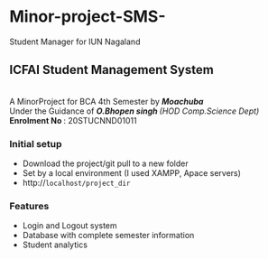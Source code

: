 # Minor-project-SMS-
Student Manager for IUN Nagaland

<h2>ICFAI Student Management System </h2> <br>
A MinorProject for BCA 4th Semester by <b><em>Moachuba</em></b><br>
Under the Guidance of <b><em>O.Bhopen singh </em></b> <i>(HOD Comp.Science Dept)</i><br>
<b>Enrolment No </b>: 20STUCNND01011


<h3>Initial setup</h3>
<i> </i>
<ul>
  <li>Download the project/git pull to a new folder</li>
  <li>Set by a local environment (I used XAMPP, Apace servers)</li>
  <li> http://<code>localhost/project_dir</code></li>
</ul>


<h3>Features</h3>
<ul>
  <li>Login and Logout system</li>
  <li>Database with complete semester information</li>
  <li>Student analytics</li>
</ul>
